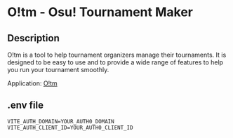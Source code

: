 # O!tm - Osu! Tournament Maker

## Description

O!tm is a tool to help tournament organizers manage their tournaments. It is designed to be easy to use and to provide a wide range of features to help you run your tournament smoothly.

Application: [O!tm](https://osu-tm.vercel.app)

## .env file

```
VITE_AUTH_DOMAIN=YOUR_AUTH0_DOMAIN
VITE_AUTH_CLIENT_ID=YOUR_AUTH0_CLIENT_ID

```

